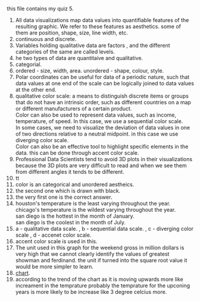this file contains my quiz 5.  
1) All data visualizations map data values into quantifiable features of the resulting graphic. We refer to these features as aesthetics. some of them are position, shape, size, line width, etc.   
2) continuous and discrete.   
3) Variables holding qualitative data are factors , and the different categories of the same are called levels.
4) he two types of data are quantitaive and qualitative.
5) categorial.
6) ordered - size, width, area. unordered - shape, colour, style.  
7) Polar coordinates can be useful for data of a periodic nature, such that data values at one end of the scale can be logically
joined to data values at the other end.  
8)  qualitative color scale: a means to distinguish discrete items or groups that do not have an intrinsic order, such as different countries on a map or different manufacturers of a certain product.    
  Color can also be used to represent data values, such as income, temperature, of speed. In this case, we use a sequential color scale.   
  In some cases, we need to visualize the deviation of data values in one of two directions relative to a neutral midpoint. in this case we use diverging color scale.    
  Color can also be an effective tool to highlight specific elements in the data. this can be done through accent color scale.  
9) Professional Data Scientists tend to avoid 3D plots in their visualizations because the 3D plots are very difficult to read and when we see them from different angles it tends to be different.
10) tt
11) color is an categorical and unordered aestheics.
12) the second one which is drawn with black.
13) the very first one is the correct answer.
14) houston's temperature is the least varying throughout the year.  
  chicago's temperature is the wildest varying throughout the year.  
  san diego is the hottest in the month of January.  
  san diego is the coolest in the month of July.  
15)  a - qualitative data scale. , b - sequential data scale. , c - diverging color scale , d - accenet color scale.
16)  accent color scale is used in this.
17)  The unit used in this graph for the weekend gross in million dollars is very high that we cannot clearly identify the values of greatest showman and ferdinand. the unit if turned into the square root value it would be more simpler to learn.
18)  [chart](table/.).  
19)  according to the trend of the chart as it is moving upwards more like increament in the temprature probably the temprature for the upconing years is more likely to be increase like 3 degree celcius more.    
